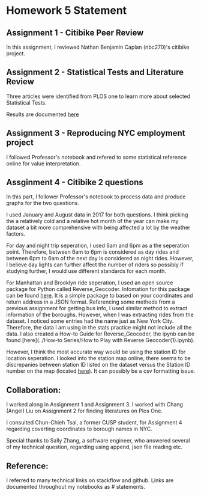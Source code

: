 # Homework 5 Statement
## Assignment 1 - Citibike Peer Review
In this assignment, I reviewed Nathan Benjamin Caplan (nbc270)'s citibike project. 

## Assignment 2 - Statistical Tests and Literature Review
Three articles were identified from PLOS one to learn more about selected Statistical Tests. 

Results are documented [here](../HW5_sz2404/HW5_sz2404_Part_2_README.md)

## Assignment 3 - Reproducing NYC employment project

I followed Professor's notebook and refered to some statistical reference online for value interpretation. 

## Assginment 4 - Citibike 2 questions

In this part, I follower Professor's notebook to process data and produce graphs for the two questions. 

I used January and August data in 2017 for both questions. I think picking the a relatively cold and a relative hot month of the year can make my dataset a bit more comprehensive with being affected a lot by the weather factors. 

For day and night trip seperation, I used 6am and 6pm as a the seperation point. Therefore, between 6am to 6pm is considered as day rides and between 6pm to 6am of the next day is considered as night rides. However, I believe day lights can further affect the number of riders so possibly if studying further, I would use different standards for each month. 

For Manhattan and Brooklyn ride seperation, I used an open source package for Python called Reverse_Geocoder. Infomation for this package can be found [here](https://github.com/thampiman/reverse-geocoder). It is a simple package to based on your coordinates and return address in a JSON format. Referencing some methods from a previous assignment for getting bus info, I used similar method to extract information of the boroughs. However, when I was extracting rides from the dataset. I noticed some entries had the name just as New York City. Therefore, the data I am using in the stats practice might not include all the data. I also created a How-to Guide for Reverse_Geocoder, the ipynb can be found [here](../How-to Series/How to Play with Reverse Geocoder(1).ipynb). 

However, I think the most accurate way would be using the station ID for location seperation. I looked into the station map online, there seems to be discrepanies between station ID listed on the dataset versus the Station ID number on the map (located [here](https://member.citibikenyc.com/map/)). It can possibly be a csv formatting issue. 

## Collaboration:
I worked along in Assignment 1 and Assignment 3. 
I worked with Chang (Angel) Liu on Assignment 2 for finding literatures on Plos One. 

I consulted Chun-Chieh Tsai, a former CUSP student, for Assignment 4 regarding coverting coordinates to borough names in NYC. 

Special thanks to Sally Zhang, a software engineer, who answered several of my technical question, regarding using append, json file reading etc. 

## Reference:
I referred to many technical links on stackflow and github. Links are documented throughout my notebooks as # statements. 
